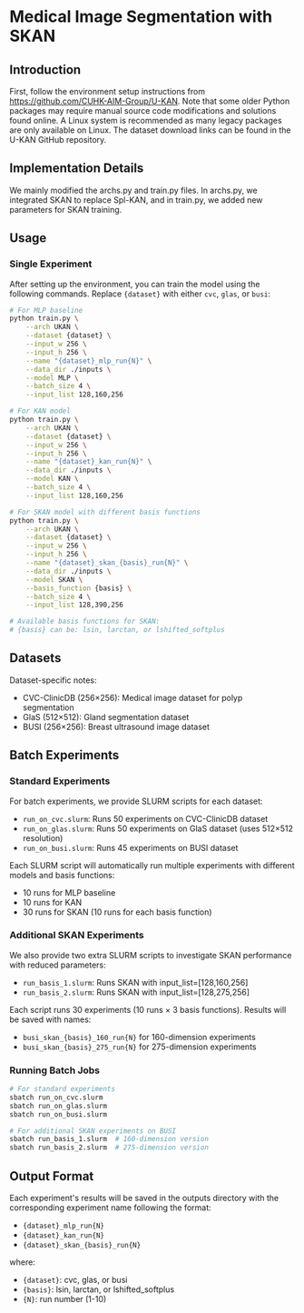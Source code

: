 # Medical Image Segmentation with SKAN

## Introduction
First, follow the environment setup instructions from https://github.com/CUHK-AIM-Group/U-KAN. Note that some older Python packages may require manual source code modifications and solutions found online. A Linux system is recommended as many legacy packages are only available on Linux. The dataset download links can be found in the U-KAN GitHub repository.

## Implementation Details
We mainly modified the archs.py and train.py files. In archs.py, we integrated SKAN to replace Spl-KAN, and in train.py, we added new parameters for SKAN training.

## Usage

### Single Experiment
After setting up the environment, you can train the model using the following commands. Replace `{dataset}` with either `cvc`, `glas`, or `busi`:

```bash
# For MLP baseline
python train.py \
    --arch UKAN \
    --dataset {dataset} \
    --input_w 256 \
    --input_h 256 \
    --name "{dataset}_mlp_run{N}" \
    --data_dir ./inputs \
    --model MLP \
    --batch_size 4 \
    --input_list 128,160,256

# For KAN model
python train.py \
    --arch UKAN \
    --dataset {dataset} \
    --input_w 256 \
    --input_h 256 \
    --name "{dataset}_kan_run{N}" \
    --data_dir ./inputs \
    --model KAN \
    --batch_size 4 \
    --input_list 128,160,256

# For SKAN model with different basis functions
python train.py \
    --arch UKAN \
    --dataset {dataset} \
    --input_w 256 \
    --input_h 256 \
    --name "{dataset}_skan_{basis}_run{N}" \
    --data_dir ./inputs \
    --model SKAN \
    --basis_function {basis} \
    --batch_size 4 \
    --input_list 128,390,256

# Available basis functions for SKAN:
# {basis} can be: lsin, larctan, or lshifted_softplus
```

## Datasets
Dataset-specific notes:
- CVC-ClinicDB (256×256): Medical image dataset for polyp segmentation
- GlaS (512×512): Gland segmentation dataset
- BUSI (256×256): Breast ultrasound image dataset

## Batch Experiments

### Standard Experiments
For batch experiments, we provide SLURM scripts for each dataset:
- `run_on_cvc.slurm`: Runs 50 experiments on CVC-ClinicDB dataset
- `run_on_glas.slurm`: Runs 50 experiments on GlaS dataset (uses 512×512 resolution)
- `run_on_busi.slurm`: Runs 45 experiments on BUSI dataset

Each SLURM script will automatically run multiple experiments with different models and basis functions:
- 10 runs for MLP baseline
- 10 runs for KAN
- 30 runs for SKAN (10 runs for each basis function)

### Additional SKAN Experiments
We also provide two extra SLURM scripts to investigate SKAN performance with reduced parameters:
- `run_basis_1.slurm`: Runs SKAN with input_list=[128,160,256]
- `run_basis_2.slurm`: Runs SKAN with input_list=[128,275,256]

Each script runs 30 experiments (10 runs × 3 basis functions). Results will be saved with names:
- `busi_skan_{basis}_160_run{N}` for 160-dimension experiments
- `busi_skan_{basis}_275_run{N}` for 275-dimension experiments

### Running Batch Jobs
```bash
# For standard experiments
sbatch run_on_cvc.slurm
sbatch run_on_glas.slurm
sbatch run_on_busi.slurm

# For additional SKAN experiments on BUSI
sbatch run_basis_1.slurm  # 160-dimension version
sbatch run_basis_2.slurm  # 275-dimension version
```

## Output Format
Each experiment's results will be saved in the outputs directory with the corresponding experiment name following the format:
- `{dataset}_mlp_run{N}`
- `{dataset}_kan_run{N}`
- `{dataset}_skan_{basis}_run{N}`

where:
- `{dataset}`: cvc, glas, or busi
- `{basis}`: lsin, larctan, or lshifted_softplus
- `{N}`: run number (1-10)
